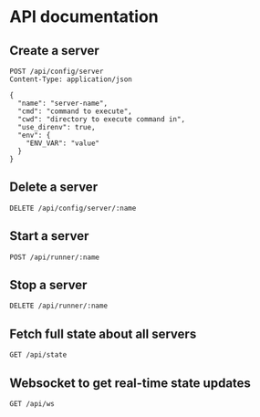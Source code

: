 # API documentation

## Create a server

```http
POST /api/config/server
Content-Type: application/json

{
  "name": "server-name",
  "cmd": "command to execute",
  "cwd": "directory to execute command in",
  "use_direnv": true,
  "env": {
    "ENV_VAR": "value"
  }
}
```

## Delete a server

```http
DELETE /api/config/server/:name
```

## Start a server

```http
POST /api/runner/:name
```

## Stop a server

```http
DELETE /api/runner/:name
```

## Fetch full state about all servers

```http
GET /api/state
```

## Websocket to get real-time state updates

```http
GET /api/ws
```
